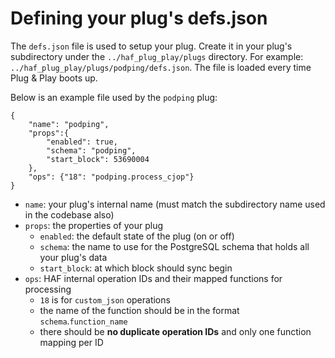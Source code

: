 # Defining your plug's defs.json

The `defs.json` file is used to setup your plug. Create it in your plug's subdirectory under the `../haf_plug_play/plugs` directory. For example: `../haf_plug_play/plugs/podping/defs.json`. The file is loaded every time Plug & Play boots up.

Below is an example file used by the `podping` plug:

```
{
    "name": "podping",
    "props":{
        "enabled": true,
        "schema": "podping",
        "start_block": 53690004
    },
    "ops": {"18": "podping.process_cjop"}
}
```

- `name`: your plug's internal name (must match the subdirectory name used in the codebase also)
- `props`: the properties of your plug
    - `enabled`: the default state of the plug (on or off)
    - `schema`: the name to use for the PostgreSQL schema that holds all your plug's data
    - `start_block`: at which block should sync begin
- `ops`: HAF internal operation IDs and their mapped functions for processing
    - `18` is for `custom_json` operations
    - the name of the function should be in the format `schema`.`function_name`
    - there should be **no duplicate operation IDs** and only one function mapping per ID